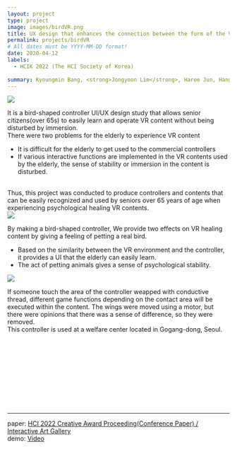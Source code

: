 ```yaml
---
layout: project
type: project
image: images/birdVR.png
title: UX design that enhances the connection between the form of the VR controller and the interaction within the content
permalink: projects/birdVR
# All dates must be YYYY-MM-DD format!
date: 2020-04-12
labels:
  - HCIK 2022 (The HCI Society of Korea)
  
summary: Kyoungmin Bang, <strong>Jongyoon Lim</strong>, Haree Jun, Hangyeol Jo, Jean Ho Chu 
---
```

<img class="ui image" src="{{ site.baseurl }}/images/birdVR_m.png">

 It is a bird-shaped controller UI/UX design study that allows senior citizens(over 65s) to easily learn and operate VR content without being disturbed by immersion.<BR>
There were two problems for the elderly to experience VR content <BR>
- It is difficult for the elderly to get used to the commercial controllers <BR>
- If various interactive functions are implemented in the VR contents used by the elderly, the sense of stability or immersion in the content is disturbed.
<BR>
Thus, this project was conducted to produce controllers and contents that can be easily recognized and used by seniors over 65 years of age when experiencing psychological healing VR contents.  <BR>
  
  <img class="ui image" src="{{ site.baseurl }}/images/birdVR_header.png">
  
By making a bird-shaped controller, We provide two effects on VR healing content by giving a feeling of petting a real bird.<BR>
- Based on the similarity between the VR environment and the controller, it provides a UI that the elderly can easily learn.<BR>
- The act of petting animals gives a sense of psychological stability.<BR>


<img class="ui large left floated rounded image" src="{{ site.baseurl }}/images/birdVR_B.png">

If someone touch the area of the controller weapped with conductive thread, different game functions depending on the contact area will be executed within the content. The wings were moved using a motor, but there were opinions that there was a sense of difference, so they were removed.<BR>
This controller is used at a welfare center located in Gogang-dong, Seoul.

<BR><BR><BR><BR><BR><BR><BR><BR><BR>


<hr>

paper: <a href="[https://conference.hcikorea.org/pds/2022/HCIK2022%20Proceedings.pdf](https://www.dbpia.co.kr/pdf/pdfView.do?nodeId=NODE11043930&mark=0&useDate=&ipRange=N&accessgl=Y&language=ko_KR&hasTopBanner=true)"><i class=""></i>HCI 2022 Creative Award Proceeding(Conference Paper) / Interactive Art Gallery</a>
<BR>
demo: <a href="https://drive.google.com/file/d/1z9fVjvwxYmgmRIg1Off1y9k2ezkKBWNP/view?usp=sharing"><i class=""></i>Video</a>
  
  <BR><BR><BR><BR><BR>
